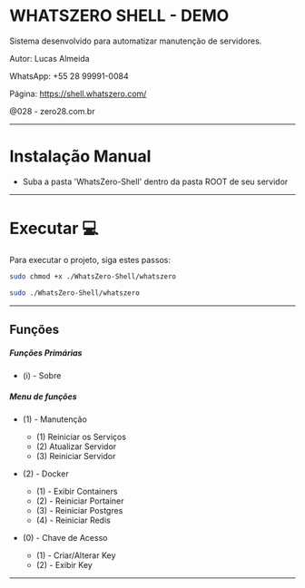 # WHATSZERO SHELL - DEMO

Sistema desenvolvido para automatizar manutenção de servidores.

Autor: Lucas Almeida

WhatsApp: +55 28 99991-0084

Página: https://shell.whatszero.com/

@028 - zero28.com.br 

---------------------------------


# Instalação Manual
- Suba a pasta 'WhatsZero-Shell' dentro da pasta ROOT de seu servidor

---------------------------------

# Executar 💻
Para executar o projeto, siga estes passos:

```bash
sudo chmod +x ./WhatsZero-Shell/whatszero
```
```bash
sudo ./WhatsZero-Shell/whatszero
```

---------------------------------

## Funções
##### Funções Primárias
- (i) - Sobre

##### Menu de funções
- (1) - Manutenção
    - (1) Reiniciar os Serviços
    - (2) Atualizar Servidor
    - (3) Reiniciar Servidor

- (2) - Docker
    - (1) - Exibir Containers
    - (2) - Reiniciar Portainer
    - (3) - Reiniciar Postgres
    - (4) - Reiniciar Redis

- (0) - Chave de Acesso
    - (1) - Criar/Alterar Key
    - (2) - Exibir Key

---------------------------------
